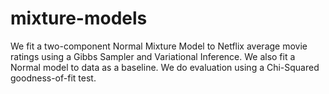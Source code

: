 # mixture-models
We fit a two-component Normal Mixture Model to Netflix average movie ratings using a Gibbs Sampler and Variational Inference. We also fit a Normal model to data as a baseline. We do evaluation using a Chi-Squared goodness-of-fit test.
